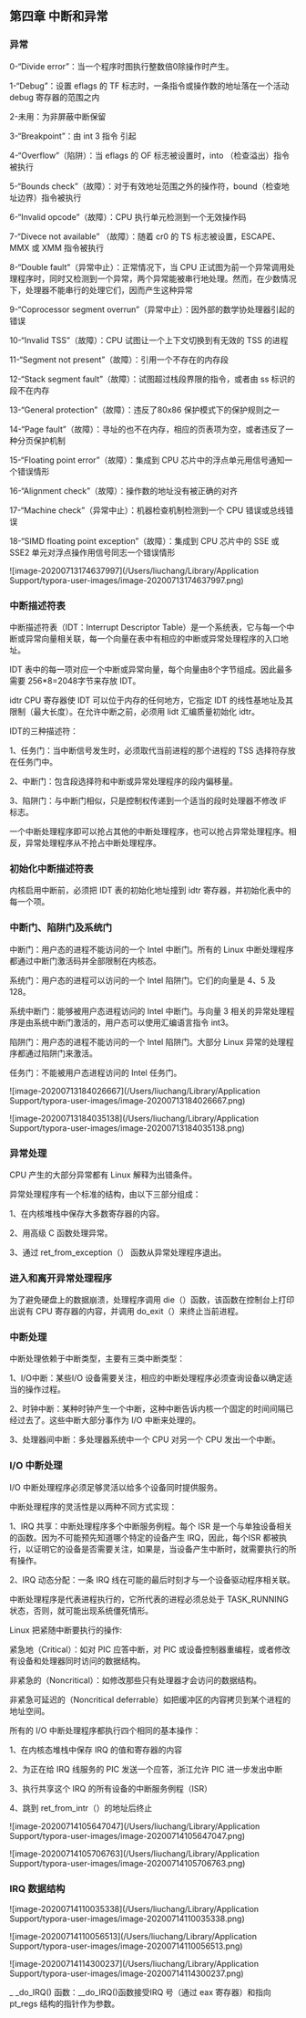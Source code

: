 ## 								第四章 中断和异常

### 异常

0-“Divide error”：当一个程序时图执行整数倍0除操作时产生。

1-“Debug”：设置 eflags 的 TF 标志时，一条指令或操作数的地址落在一个活动 debug 寄存器的范围之内

2-未用：为非屏蔽中断保留

3-“Breakpoint”：由 int 3 指令 引起

4-“Overflow”（陷阱）：当 eflags 的 OF 标志被设置时，into （检查溢出）指令被执行

5-“Bounds check”（故障）：对于有效地址范围之外的操作符，bound（检查地址边界）指令被执行

6-“Invalid opcode”（故障）：CPU 执行单元检测到一个无效操作码

7-“Divece not available” （故障）：随着 cr0 的 TS 标志被设置，ESCAPE、MMX 或 XMM 指令被执行

8-“Double fault”（异常中止）：正常情况下，当 CPU 正试图为前一个异常调用处理程序时，同时又检测到一个异常，两个异常能被串行地处理。然而，在少数情况下，处理器不能串行的处理它们，因而产生这种异常

9-“Coprocessor segment overrun”（异常中止）：因外部的数学协处理器引起的错误

10-“Invalid TSS”（故障）：CPU 试图让一个上下文切换到有无效的 TSS 的进程

11-“Segment not present”（故障）：引用一个不存在的内存段

12-“Stack segment fault”（故障）：试图超过栈段界限的指令，或者由 ss 标识的段不在内存

13-“General protection”（故障）：违反了80x86 保护模式下的保护规则之一

14-“Page fault”（故障）：寻址的也不在内存，相应的页表项为空，或者违反了一种分页保护机制

15-“Floating point error”（故障）：集成到 CPU 芯片中的浮点单元用信号通知一个错误情形

16-“Alignment check”（故障）：操作数的地址没有被正确的对齐

17-“Machine check”（异常中止）：机器检查机制检测到一个 CPU 错误或总线错误

18-“SIMD floating point exception”（故障）：集成到 CPU 芯片中的 SSE 或 SSE2 单元对浮点操作用信号同志一个错误情形

![image-20200713174637997](/Users/liuchang/Library/Application Support/typora-user-images/image-20200713174637997.png)

### 中断描述符表

中断描述符表（IDT：Interrupt Descriptor Table）是一个系统表，它与每一个中断或异常向量相关联，每一个向量在表中有相应的中断或异常处理程序的入口地址。

IDT 表中的每一项对应一个中断或异常向量，每个向量由8个字节组成。因此最多需要 256*8=2048字节来存放 IDT。

idtr CPU 寄存器使 IDT 可以位于内存的任何地方，它指定 IDT 的线性基地址及其限制（最大长度）。在允许中断之前，必须用 lidt 汇编质量初始化 idtr。

IDT的三种描述符：

1、任务门：当中断信号发生时，必须取代当前进程的那个进程的 TSS 选择符存放在任务门中。

2、中断门：包含段选择符和中断或异常处理程序的段内偏移量。

3、陷阱门：与中断门相似，只是控制权传递到一个适当的段时处理器不修改 IF 标志。

一个中断处理程序即可以抢占其他的中断处理程序，也可以抢占异常处理程序。相反，异常处理程序从不抢占中断处理程序。

### 初始化中断描述符表

内核启用中断前，必须把 IDT 表的初始化地址撞到 idtr 寄存器，并初始化表中的每一个项。

### 中断门、陷阱门及系统门

中断门：用户态的进程不能访问的一个 Intel 中断门。所有的 Linux 中断处理程序都通过中断门激活码并全部限制在内核态。

系统门：用户态的进程可以访问的一个 Intel 陷阱门。它们的向量是 4、5 及 128。

系统中断门：能够被用户态进程访问的 Intel 中断门。与向量 3 相关的异常处理程序是由系统中断门激活的，用户态可以使用汇编语言指令 int3。

陷阱门：用户态的进程不能访问的一个 Intel 陷阱门。大部分 Linux 异常的处理程序都通过陷阱门来激活。

任务门：不能被用户态进程访问的 Intel 任务门。

![image-20200713184026667](/Users/liuchang/Library/Application Support/typora-user-images/image-20200713184026667.png)

![image-20200713184035138](/Users/liuchang/Library/Application Support/typora-user-images/image-20200713184035138.png)

### 异常处理

CPU 产生的大部分异常都有 Linux 解释为出错条件。

异常处理程序有一个标准的结构，由以下三部分组成：

1、在内核堆栈中保存大多数寄存器的内容。

2、用高级 C 函数处理异常。

3、通过 ret_from_exception（） 函数从异常处理程序退出。

### 进入和离开异常处理程序

为了避免硬盘上的数据崩溃，处理程序调用 die（）函数，该函数在控制台上打印出说有 CPU 寄存器的内容，并调用 do_exit（）来终止当前进程。

### 中断处理

中断处理依赖于中断类型，主要有三类中断类型：

1、I/O中断：某些I/O 设备需要关注，相应的中断处理程序必须查询设备以确定适当的操作过程。

2、时钟中断：某种时钟产生一个中断，这种中断告诉内核一个固定的时间间隔已经过去了。这些中断大部分事作为 I/O 中断来处理的。

3、处理器间中断：多处理器系统中一个 CPU 对另一个 CPU 发出一个中断。

### I/O 中断处理

I/O 中断处理程序必须足够灵活以给多个设备同时提供服务。

中断处理程序的灵活性是以两种不同方式实现：

1、IRQ 共享：中断处理程序多个中断服务例程。每个 ISR 是一个与单独设备相关的函数。因为不可能预先知道哪个特定的设备产生 IRQ，因此，每个ISR 都被执行，以证明它的设备是否需要关注，如果是，当设备产生中断时，就需要执行的所有操作。

2、IRQ 动态分配：一条 IRQ 线在可能的最后时刻才与一个设备驱动程序相关联。

中断处理程序是代表进程执行的，它所代表的进程必须总处于 TASK_RUNNING 状态，否则，就可能出现系统僵死情形。

Linux 把紧随中断要执行的操作:

紧急地（Critical）：如对 PIC 应答中断，对 PIC 或设备控制器重编程，或者修改有设备和处理器同时访问的数据结构。

非紧急的（Noncritical）：如修改那些只有处理器才会访问的数据结构。

非紧急可延迟的（Noncritical deferrable）如把缓冲区的内容拷贝到某个进程的地址空间。

所有的 I/O 中断处理程序都执行四个相同的基本操作：

1、在内核态堆栈中保存 IRQ 的值和寄存器的内容

2、为正在给 IRQ 线服务的 PIC 发送一个应答，浙江允许 PIC 进一步发出中断

3、执行共享这个 IRQ 的所有设备的中断服务例程（ISR）

4、跳到 ret_from_intr（）的地址后终止

![image-20200714105647047](/Users/liuchang/Library/Application Support/typora-user-images/image-20200714105647047.png)

![image-20200714105706763](/Users/liuchang/Library/Application Support/typora-user-images/image-20200714105706763.png)

### IRQ 数据结构

![image-20200714110035338](/Users/liuchang/Library/Application Support/typora-user-images/image-20200714110035338.png)

![image-20200714110056513](/Users/liuchang/Library/Application Support/typora-user-images/image-20200714110056513.png)

![image-20200714114300237](/Users/liuchang/Library/Application Support/typora-user-images/image-20200714114300237.png)

_ _do_IRQ() 函数：__do_IRQ()函数接受IRQ 号（通过 eax 寄存器）和指向 pt_regs 结构的指针作为参数。









